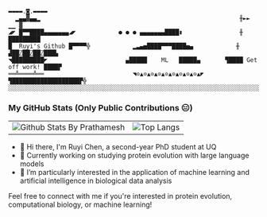 
```
▬▬▬▬.◙.▬▬▬▬
  ▂▄▄▓▄▄▂                                                        ╫►►        ▁▁ ▓
◢◤ █▀▀████▄▄▄▄▄▄▄◢◤            ● ● ● ▄▄▄▄▄▄▄████▮                ╫       █████████
█  Ruyi's Github █▀▀▀▀╬            ▂▃▄▅████▀▀▀████▅▄            ╫    ▟██⍁██⍁██⍁███▙
◥█████████◤                      ▄█████    ML   █████▄       ▜████ Get off work! ████▛
══╩════╩══                         ◥⊙▲⊙▲⊙▲⊙▲⊙▲⊙▲⊙▲⊙▲⊙▲◤         ▜███████████████████▛╬
░░░░░░░░░░░░░░░░░░░░░░░░░░░░░░░░░░░░░░░░░░░░░░░░░░░░░░░░░░░░░░░░░░░░░░░░░░░░░░░░░░░░░░░░░░░
```

### My GitHub Stats (Only Public Contributions 😑)
<table>
  <tr>
    <td>
      <img src="https://github-readme-stats.vercel.app/api?username=Cassie818&rank_icon=github&show_icons=true&theme=material-palenight" alt="Github Stats By Prathamesh" />
    </td>
    <td>
      <img src="https://github-readme-stats.vercel.app/api/top-langs/?username=Cassie818&layout=donut" alt="Top Langs" />
    </td>
  </tr>
</table>

- 👋 Hi there, I'm Ruyi Chen, a second-year PhD student at UQ <br>
- :rocket: Currently working on studying protein evolution with large language models <br>
- 🔬 I’m particularly interested in the application of machine learning and artificial intelligence in biological data analysis

Feel free to connect with me if you're interested in protein evolution, computational biology, or machine learning!
  


